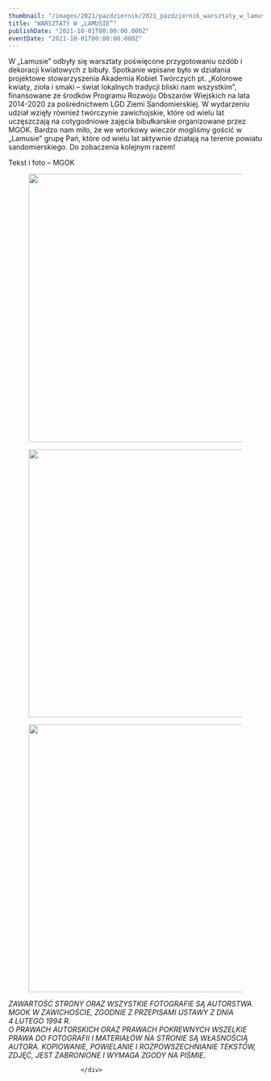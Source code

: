 ```yaml
---
thumbnail: "/images/2021/pazdziernik/2021_pazdziernik_warsztaty_w_lamusie_2021_10_warsztaty_w_lamusie_zd1.jpg"
title: "WARSZTATY W „LAMUSIE”"
publishDate: "2021-10-01T00:00:00.000Z"
eventDate: "2021-10-01T00:00:00.000Z"
---
```


<div class="entry-content">
							
							
<p>W „Lamusie” odbyły się warsztaty poświęcone przygotowaniu ozdób i dekoracji kwiatowych z bibuły. Spotkanie wpisane było w działania projektowe stowarzyszenia Akademia Kobiet Twórczych pt. „Kolorowe kwiaty, zioła i smaki – świat lokalnych tradycji bliski nam wszystkim”, finansowane ze środków Programu Rozwoju Obszarów Wiejskich na lata 2014-2020 za pośrednictwem LGD Ziemi Sandomierskiej. W wydarzeniu udział wzięły również twórczynie zawichojskie, które od wielu lat uczęszczają na cotygodniowe zajęcia bibułkarskie organizowane przez MGOK. Bardzo nam miło, że we wtorkowy wieczór mogliśmy gościć w „Lamusie” grupę Pań, które od wielu lat aktywnie działają na terenie powiatu sandomierskiego. Do zobaczenia kolejnym razem!</p>



<p>Tekst i foto – MGOK</p>



<figure class="wp-block-image size-full"><a href="http://mgok-zawichost.pl/wp-content/uploads/2021/11/zd1.jpg"><img fetchpriority="high" decoding="async" width="800" height="532" src="/images/2021/pazdziernik/2021_pazdziernik_warsztaty_w_lamusie_2021_10_warsztaty_w_lamusie_zd1.jpg" alt="" class="wp-image-8230" srcset="/images/2021/pazdziernik/2021_pazdziernik_warsztaty_w_lamusie_2021_10_warsztaty_w_lamusie_zd1.jpg 800w, /images/2021/pazdziernik/zd1-300x200.jpg 300w, /images/2021/pazdziernik/zd1-768x511.jpg 768w" sizes="(max-width: 800px) 100vw, 800px"></a></figure>



<figure class="wp-block-image size-full"><a href="http://mgok-zawichost.pl/wp-content/uploads/2021/11/zd2.jpg"><img decoding="async" width="800" height="531" src="/images/2021/pazdziernik/2021_pazdziernik_warsztaty_w_lamusie_2021_10_warsztaty_w_lamusie_zd2.jpg" alt="" class="wp-image-8231" srcset="/images/2021/pazdziernik/2021_pazdziernik_warsztaty_w_lamusie_2021_10_warsztaty_w_lamusie_zd2.jpg 800w, /images/2021/pazdziernik/zd2-300x199.jpg 300w, /images/2021/pazdziernik/zd2-768x510.jpg 768w" sizes="(max-width: 800px) 100vw, 800px"></a></figure>



<figure class="wp-block-image size-full"><a href="http://mgok-zawichost.pl/wp-content/uploads/2021/11/zd3.jpg"><img decoding="async" width="800" height="531" src="/images/2021/pazdziernik/2021_pazdziernik_warsztaty_w_lamusie_2021_10_warsztaty_w_lamusie_zd3.jpg" alt="" class="wp-image-8232" srcset="/images/2021/pazdziernik/2021_pazdziernik_warsztaty_w_lamusie_2021_10_warsztaty_w_lamusie_zd3.jpg 800w, /images/2021/pazdziernik/zd3-300x199.jpg 300w, /images/2021/pazdziernik/zd3-768x510.jpg 768w" sizes="(max-width: 800px) 100vw, 800px"></a></figure>



<p><em>ZAWARTOŚĆ STRONY ORAZ WSZYSTKIE FOTOGRAFIE SĄ AUTORSTWA MGOK W ZAWICHOŚCIE, ZGODNIE Z PRZEPISAMI USTAWY Z DNIA&nbsp;</em><br><em>4 LUTEGO 1994 R.<br>O PRAWACH AUTORSKICH ORAZ PRAWACH POKREWNYCH WSZELKIE PRAWA DO FOTOGRAFII I MATERIAŁÓW NA STRONIE SĄ WŁASNOŚCIĄ AUTORA. KOPIOWANIE, POWIELANIE I ROZPOWSZECHNIANIE TEKSTÓW, ZDJĘĆ, JEST ZABRONIONE I WYMAGA ZGODY NA PIŚMIE</em>.</p>
						
						</div>
